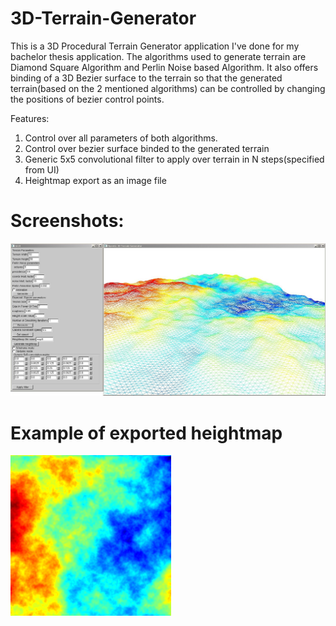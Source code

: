 # 3D-Terrain-Generator

This is a 3D Procedural Terrain Generator application I've done for my bachelor thesis application.
The algorithms used to generate terrain are Diamond Square Algorithm and Perlin Noise based Algorithm.
It also offers binding of a 3D Bezier surface to the terrain so that the generated terrain(based on the 2 mentioned algorithms)
can be controlled by changing the positions of bezier control points.

Features:
  1) Control over all parameters of both algorithms.
  2) Control over bezier surface binded to the generated terrain
  3) Generic 5x5 convolutional filter to apply over terrain in N steps(specified from UI)
  4) Heightmap export as an image file


# Screenshots:
![Screenshot](https://raw.githubusercontent.com/IonUreche/3D-Terrain-Generator/master/3D%20Terrain%20Generator/3D%20Terrain%20Generator/Screen1.JPG)

# Example of exported heightmap
![Screenshot](https://raw.githubusercontent.com/IonUreche/3D-Terrain-Generator/master/3D%20Terrain%20Generator/3D%20Terrain%20Generator/test_heightmap.png)
